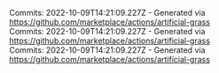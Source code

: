 Commits: 2022-10-09T14:21:09.227Z - Generated via https://github.com/marketplace/actions/artificial-grass
<br>
Commits: 2022-10-09T14:21:09.227Z - Generated via https://github.com/marketplace/actions/artificial-grass
<br>
Commits: 2022-10-09T14:21:09.227Z - Generated via https://github.com/marketplace/actions/artificial-grass
<br>
